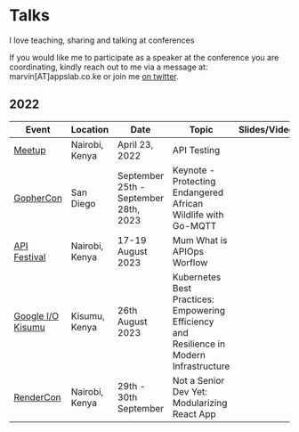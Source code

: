 # Talks

I love teaching, sharing and talking at conferences

If you would like me to participate as a speaker at the conference you are coordinating, kindly reach out to me via a message at: marvin[AT]appslab.co.ke or join me [on twitter](https://twitter.com/marvin_hosea).

## 2022

| Event                   | Location       | Date              | Topic                                                                                     |   Slides/Videos           |
|-------------------------|----------------|-------------------|-------------------------------------------------------------------------------------------|---------------------------|
| [Meetup][1e]            | Nairobi, Kenya | April 23, 2022    | API Testing                                                                               |                           |
| [GopherCon][1g]         | San Diego      | September 25th - September 28th, 2023 | Keynote - Protecting Endangered African Wildlife with Go-MQTT                             |       |
| [API Festival][1a]      | Nairobi, Kenya | 17-19 August 2023 | Mum What is APIOps Worflow                                                                |         |
| [Google I/O Kisumu][1b] | Kisumu, Kenya | 26th August 2023 | Kubernetes Best Practices: Empowering Efficiency and Resilience in Modern Infrastructure  | |
| [RenderCon][1c] | Nairobi, Kenya | 29th - 30th September | Not a Senior Dev Yet: Modularizing React App | |


[1e]: https://meetup.com
[1s]: https://speeakerdeck.com
[1g]: https://www.gophercon.com
[1a]: https://www.apifestival.africa
[1b]: https://gdg.community.dev/events/details/google-gdg-kisumu-presents-google-io-extended-2023-kisumu/
[1c]: https://www.rendercon.org/
